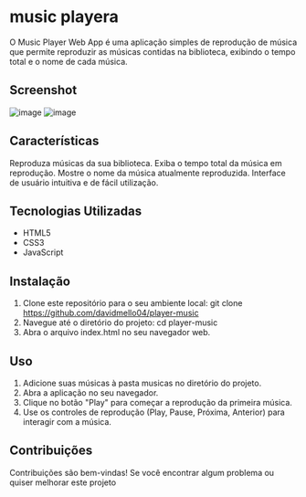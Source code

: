 # music playera
  
O Music Player Web App é uma aplicação simples de reprodução de música que permite reproduzir as músicas contidas na biblioteca, exibindo o tempo total e o nome de cada música.

## Screenshot

![image](https://github.com/davidmello04/player-music/assets/102268159/fdc9dd97-3e81-470c-b25d-1c020863db72)
![image](https://github.com/davidmello04/player-music/assets/102268159/b09804d8-aff1-47f3-b3a0-0d48d4caccbb)


## Características

Reproduza músicas da sua biblioteca.
Exiba o tempo total da música em reprodução.
Mostre o nome da música atualmente reproduzida.
Interface de usuário intuitiva e de fácil utilização.


## Tecnologias Utilizadas

* HTML5
* CSS3
* JavaScript


## Instalação

1. Clone este repositório para o seu ambiente local: git clone https://github.com/davidmello04/player-music
2. Navegue até o diretório do projeto: cd player-music
3. Abra o arquivo index.html no seu navegador web.


## Uso
1. Adicione suas músicas à pasta musicas no diretório do projeto.
2. Abra a aplicação no seu navegador.
3. Clique no botão "Play" para começar a reprodução da primeira música.
4. Use os controles de reprodução (Play, Pause, Próxima, Anterior) para interagir com a música.


## Contribuições
Contribuições são bem-vindas! Se você encontrar algum problema ou quiser melhorar este projeto
